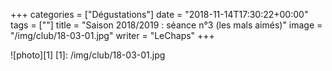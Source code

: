 +++
categories = ["Dégustations"]
date = "2018-11-14T17:30:22+00:00"
tags = [""] 
title = "Saison 2018/2019 : séance n°3 (les mals aimés)"
image = "/img/club/18-03-01.jpg"
writer = "LeChaps"
+++

![photo][1]
[1]: /img/club/18-03-01.jpg
